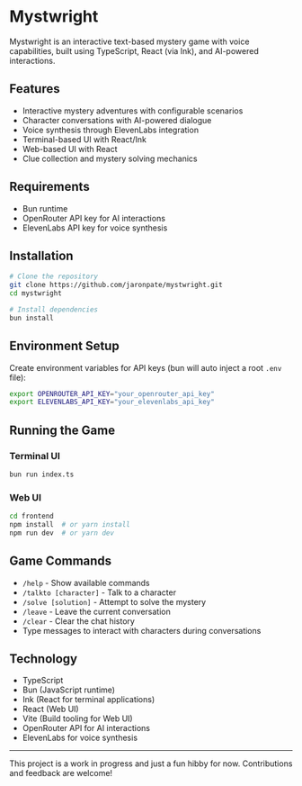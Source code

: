 # Mystwright

Mystwright is an interactive text-based mystery game with voice capabilities, built using TypeScript, React (via Ink), and AI-powered interactions.

## Features

- Interactive mystery adventures with configurable scenarios
- Character conversations with AI-powered dialogue
- Voice synthesis through ElevenLabs integration
- Terminal-based UI with React/Ink
- Web-based UI with React
- Clue collection and mystery solving mechanics

## Requirements

- Bun runtime
- OpenRouter API key for AI interactions
- ElevenLabs API key for voice synthesis

## Installation

```bash
# Clone the repository
git clone https://github.com/jaronpate/mystwright.git
cd mystwright

# Install dependencies
bun install
```

## Environment Setup

Create environment variables for API keys (bun will auto inject a root `.env` file):

```bash
export OPENROUTER_API_KEY="your_openrouter_api_key"
export ELEVENLABS_API_KEY="your_elevenlabs_api_key"
```

## Running the Game

### Terminal UI
```bash
bun run index.ts
```

### Web UI
```bash
cd frontend
npm install  # or yarn install
npm run dev  # or yarn dev
```

## Game Commands

- `/help` - Show available commands
- `/talkto [character]` - Talk to a character
- `/solve [solution]` - Attempt to solve the mystery
- `/leave` - Leave the current conversation
- `/clear` - Clear the chat history
- Type messages to interact with characters during conversations

## Technology

- TypeScript
- Bun (JavaScript runtime)
- Ink (React for terminal applications)
- React (Web UI)
- Vite (Build tooling for Web UI)
- OpenRouter API for AI interactions
- ElevenLabs for voice synthesis

---

This project is a work in progress and just a fun hibby for now. Contributions and feedback are welcome!
